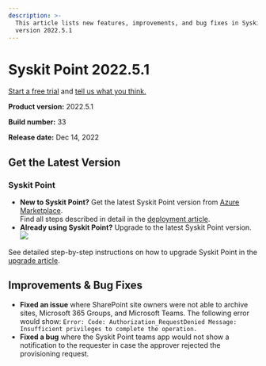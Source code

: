 ```yaml
---
description: >-
  This article lists new features, improvements, and bug fixes in Syskit Point
  version 2022.5.1
---
```


# Syskit Point 2022.5.1

[Start a free trial](https://www.syskit.com/products/point/free-trial/) and [tell us what you think.](https://www.syskit.com/company/contact-us/)

**Product version:** 2022.5.1

**Build number:** 33

**Release date:** Dec 14, 2022

## Get the Latest Version

### Syskit Point

* **New to Syskit Point?** Get the latest Syskit Point version from [Azure Marketplace](https://azuremarketplace.microsoft.com/en-us/marketplace/apps/syskitltd.syskit\_point).\
  Find all steps described in detail in the [deployment article](../../../set-up-point-data-center/deployment/deploy-syskit-point.md).
* **Already using Syskit Point?** Upgrade to the latest Syskit Point version.\
  [![](https://aka.ms/deploytoazurebutton)](https://portal.azure.com/#create/Microsoft.Template/uri/https%3A%2F%2Fsyskitassetsstorage.blob.core.windows.net%2Fpoint%2FARMTemplates%2FPointUpdateDeploy%2FPointUpdateTemplate.json)

See detailed step-by-step instructions on how to upgrade Syskit Point in the [upgrade article](../../../set-up-point-data-center/deployment/upgrade-syskit-point.md).

## Improvements & Bug Fixes

* **Fixed an issue** where SharePoint site owners were not able to archive sites, Microsoft 365 Groups, and Microsoft Teams. The following error would show: `Error: Code: Authorization_RequestDenied Message: Insufficient privileges to complete the operation.`
* **Fixed a bug** where the Syskit Point teams app would not show a notification to the requester in case the approver rejected the provisioning request.
